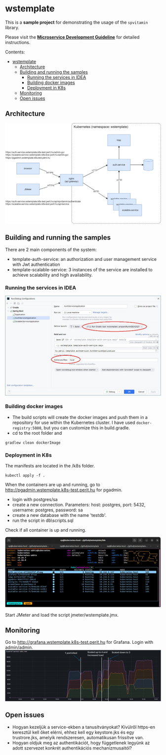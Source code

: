 # wstemplate

This is a **sample project** for demonstrating the usage of the `spvitamin` library. 

Please visit the [**Microservice Development Guideline**](https://github.com/nagypet/wstemplate/wiki) for detailed instructions.

Contents:
<!-- TOC -->
* [wstemplate](#wstemplate)
  * [Architecture](#architecture)
  * [Building and running the samples](#building-and-running-the-samples-)
    * [Running the services in IDEA](#running-the-services-in-idea)
    * [Building docker images](#building-docker-images)
    * [Deployment in K8s](#deployment-in-k8s)
  * [Monitoring](#monitoring)
  * [Open issues](#open-issues)
<!-- TOC -->

## Architecture
![](docs/images/wstemplate_architecture-K8s.drawio.png)

## Building and running the samples 

There are 2 main components of the system:
- template-auth-service: an authorization and user management service with Jwt authentication
- template-scalable-service: 3 instances of the service are installed to achieve scalability and high availability.


### Running the services in IDEA

![](docs/images/idea_01.jpg)


### Building docker images
- The build scripts will create the docker images and push them in a repository for use within the Kubernetes cluster. I have used `docker-registry:5000`, but you can customize this in build.gradle.
- cd to the root folder and
```
gradlew clean dockerImage
```

### Deployment in K8s

The manifests are located in the /k8s folder.

```
kubectl apply -f .
```

When the containers are up and running, go to http://pgadmin.wstemplate.k8s-test.perit.hu for pgadmin. 
- login with postgres/sa
- create a new connection. Parameters: host: postgres, port: 5432, username: postgres, password: sa
- create a new database with the name 'testdb'. 
- run the script in db\scripts.sql

Check if all container is up and running.

![](docs/images/wstemplate-in-k8s.jpg)

Start JMeter and load the script jmeter/wstemplate.jmx.

## Monitoring
Go to http://grafana.wstemplate.k8s-test.perit.hu for Grafana. Login with admin/admin.
![](docs/images/grafana-in-k8s.jpg)

## Open issues
- Hogyan kezeljük a service-ekben a tanusítványokat? Kívülről https-en keresztül kell őket elérni, ehhez kell egy keystore.jks és egy trustrore.jks, amelyik rendszeresen, automatikusan frissítve van.
- Hogyan oldjuk meg az authentikációt, hogy függetlenek legyünk az adott szervezet konkrét authentikációs mechanizmusaitól?

